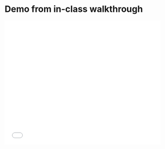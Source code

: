 # Demo from in-class walkthrough

<style>.embed-container {position: relative; padding-bottom: 80%; height: 0; max-width: 100%;} .embed-container iframe, .embed-container object, .embed-container iframe{position: absolute; top: 0; left: 0; width: 100%; height: 100%;} small{position: absolute; z-index: 40; bottom: 0; margin-bottom: -15px;}</style><div class="embed-container"><iframe width="500" height="400" frameborder="0" scrolling="no" marginheight="0" marginwidth="0" title="Kraken Map Demo - 2022" src="//carnegiemellon.maps.arcgis.com/apps/Embed/index.html?webmap=946380f9d8564b54a08c720e4b46db7b&extent=-80.034,40.4081,-79.9288,40.4553&zoom=true&previewImage=false&scale=true&disable_scroll=true&theme=light"></iframe></div>
